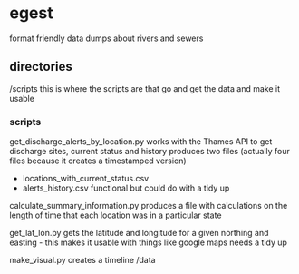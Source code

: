 # egest
format friendly data dumps about rivers and sewers

## directories
/scripts
this is where the scripts are that go and get the data and make it usable

### scripts
get_discharge_alerts_by_location.py
works with the Thames API to get discharge sites, current status and history
produces two files (actually four files because it creates a timestamped version)
- locations_with_current_status.csv
- alerts_history.csv
functional but could do with a tidy up

calculate_summary_information.py
produces a file with calculations on the length of time that each location was in a particular state 

get_lat_lon.py
gets the latitude and longitude for a given northing and easting - this makes it usable with things like google maps
needs a tidy up

make_visual.py
creates a timeline 
/data